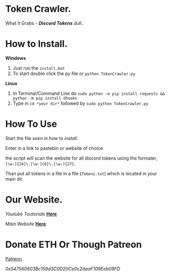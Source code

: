 # Token Crawler.

What it Grabs - ***Discord Tokens*** *duh*.


# How to Install.

**Windows**

1) Just run the `install.bat`
2) To start double click the py file or `python TokenCrawler.py`

**Linux**

1) In Terminal/Command Line do `sudo python -m pip install requests && python -m pip install dhooks`
2) Type in `cd *your dir*` followed by `sudo python TokenCrawler.py`

# How To Use
Start the file *seen in how to install*.

Enter in a link to pastebin or website of choice

the script will scan the website for all discord tokens using the formater, ```[\w-]{24}\.[\w-]{6}\.[\w-]{27}```.

Than put all tokens in a file in a file (*`Tokens.txt`*) which is located in your main dir. 

# Our Website.

*Youtube Toutorials* [__Here__](https://www.youtube.com/c/LucifersAngel666)

*Main Website* [__Here__](http://project-jade.unaux.com/index.html).

# Donate ETH Or Though Patreon

[Patreon](https://www.patreon.com/lucifersangel)


*0x547560603Bc159d3C0D20Ce0c2daaF109Eeb09FD*



